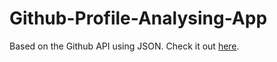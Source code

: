 # Github-Profile-Analysing-App
Based on the Github API using JSON.
Check it out <a href="https://anurag-a-k.github.io/Github-Profile-Analysing-App/" target="_blank">here</a>.
